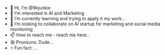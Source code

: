 - 👋 Hi, I’m @9kjunkie
- 👀 I’m interested in AI and Marketing
- 🌱 I’m currently learning and trying to apply it my work...
- 💞️ I’m looking to collaborate on AI startup for marketing and social media monitoring
- 📫 How to reach me - reach me here..
- 😄 Pronouns: Dude...
- ⚡ Fun fact: ...

<!---
9kjunkie/9kjunkie is a ✨ special ✨ repository because its `README.md` (this file) appears on your GitHub profile.
You can click the Preview link to take a look at your changes.
--->
